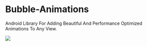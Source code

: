 # Bubble-Animations
Android Library For Adding Beautiful And Performance Optimized Animations To Any View.


[![](https://jitpack.io/v/sahilk01/Bubble-Animations.svg)](https://jitpack.io/#sahilk01/Bubble-Animations)
